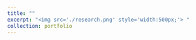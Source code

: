 ```yaml
---
title: ""
excerpt: "<img src='./research.png' style='width:500px;'> "
collection: portfolio
---
```


